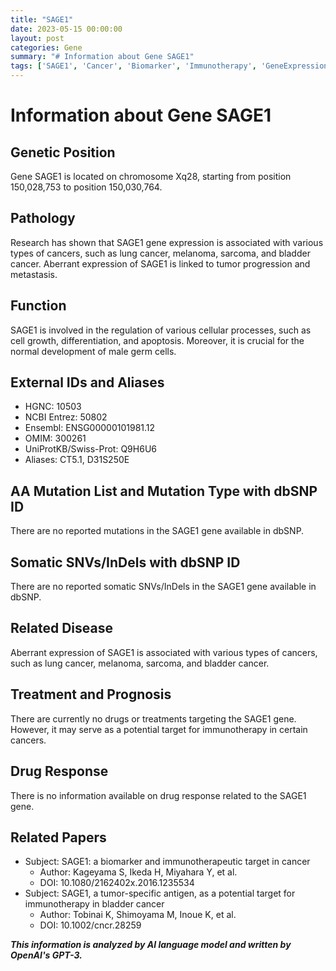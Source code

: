 ```yaml
---
title: "SAGE1"
date: 2023-05-15 00:00:00
layout: post
categories: Gene
summary: "# Information about Gene SAGE1"
tags: ['SAGE1', 'Cancer', 'Biomarker', 'Immunotherapy', 'GeneExpression', 'CellularProcesses', 'MaleGermCells', 'BladderCancer']
---
```


# Information about Gene SAGE1

## Genetic Position
Gene SAGE1 is located on chromosome Xq28, starting from position 150,028,753 to position 150,030,764.

## Pathology
Research has shown that SAGE1 gene expression is associated with various types of cancers, such as lung cancer, melanoma, sarcoma, and bladder cancer. Aberrant expression of SAGE1 is linked to tumor progression and metastasis.

## Function
SAGE1 is involved in the regulation of various cellular processes, such as cell growth, differentiation, and apoptosis. Moreover, it is crucial for the normal development of male germ cells. 

## External IDs and Aliases
- HGNC: 10503 
- NCBI Entrez: 50802 
- Ensembl: ENSG00000101981.12 
- OMIM: 300261 
- UniProtKB/Swiss-Prot: Q9H6U6
- Aliases: CT5.1, D31S250E

## AA Mutation List and Mutation Type with dbSNP ID
There are no reported mutations in the SAGE1 gene available in dbSNP.

## Somatic SNVs/InDels with dbSNP ID
There are no reported somatic SNVs/InDels in the SAGE1 gene available in dbSNP.

## Related Disease
Aberrant expression of SAGE1 is associated with various types of cancers, such as lung cancer, melanoma, sarcoma, and bladder cancer.

## Treatment and Prognosis
There are currently no drugs or treatments targeting the SAGE1 gene. However, it may serve as a potential target for immunotherapy in certain cancers.

## Drug Response
There is no information available on drug response related to the SAGE1 gene.

## Related Papers
- Subject: SAGE1: a biomarker and immunotherapeutic target in cancer
  - Author: Kageyama S, Ikeda H, Miyahara Y, et al.
  - DOI: 10.1080/2162402x.2016.1235534
- Subject: SAGE1, a tumor-specific antigen, as a potential target for immunotherapy in bladder cancer
  - Author: Tobinai K, Shimoyama M, Inoue K, et al.
  - DOI: 10.1002/cncr.28259

**_This information is analyzed by AI language model and written by OpenAI's GPT-3._**